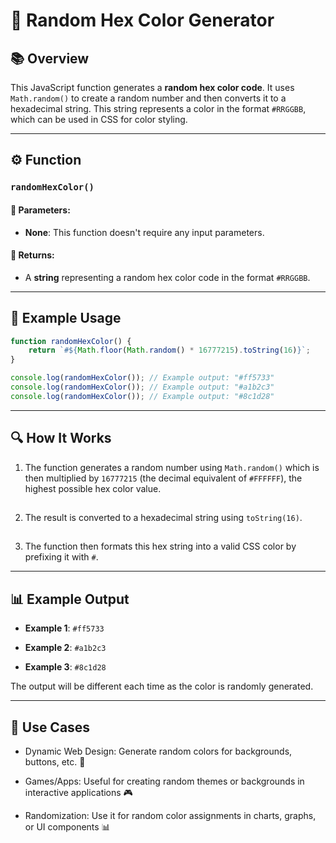 # 🎨 Random Hex Color Generator

## 📚 Overview
This JavaScript function generates a **random hex color code**. It uses `Math.random()` to create a random number and then converts it to a hexadecimal string. This string represents a color in the format `#RRGGBB`, which can be used in CSS for color styling.

---

## ⚙️ Function

### `randomHexColor()`

#### 🧾 Parameters:
- **None**: This function doesn't require any input parameters.

#### 🎯 Returns:
- A **string** representing a random hex color code in the format `#RRGGBB`.

---

## 🧪 Example Usage

```javascript
function randomHexColor() {
    return `#${Math.floor(Math.random() * 16777215).toString(16)}`;
}

console.log(randomHexColor()); // Example output: "#ff5733"
console.log(randomHexColor()); // Example output: "#a1b2c3"
console.log(randomHexColor()); // Example output: "#8c1d28"
```

---
## 🔍 How It Works
1. The function generates a random number using `Math.random()` which is then multiplied by `16777215` (the decimal equivalent of `#FFFFFF`), the highest possible hex color value.
##
2. The result is converted to a hexadecimal string using `toString(16)`.
##
3. The function then formats this hex string into a valid CSS color by prefixing it with `#`.

---
## 📊 Example Output
- **Example 1**: `#ff5733`

- **Example 2**: `#a1b2c3`

- **Example 3**: `#8c1d28`

The output will be different each time as the color is randomly generated.

---
## 🚀 Use Cases
- Dynamic Web Design: Generate random colors for backgrounds, buttons, etc. 🌈

- Games/Apps: Useful for creating random themes or backgrounds in interactive applications 🎮

- Randomization: Use it for random color assignments in charts, graphs, or UI components 📊
